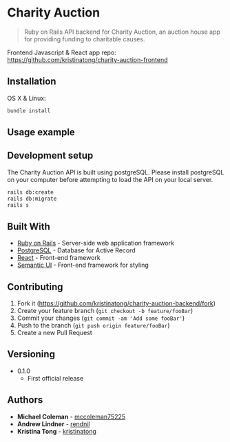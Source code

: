 # Charity Auction
> Ruby on Rails API backend for Charity Auction, an auction house app for providing funding to charitable causes.

Frontend Javascript & React app repo: https://github.com/kristinatong/charity-auction-frontend

## Installation

OS X & Linux:

```sh
bundle install
```

## Usage example



## Development setup

The Charity Auction API is built using postgreSQL. Please install postgreSQL on your computer before attempting to load the API on your local server. 

```sh
rails db:create
rails db:migrate
rails s
```

## Built With

* [Ruby on Rails](https://rubyonrails.org/) - Server-side web application framework
* [PostgreSQL](https://www.postgresql.org/) - Database for Active Record
* [React](https://reactjs.org/) - Front-end framework
* [Semantic UI](https://react.semantic-ui.com/) - Front-end framework for styling

## Contributing

1. Fork it (<https://github.com/kristinatong/charity-auction-backend/fork>)
2. Create your feature branch (`git checkout -b feature/fooBar`)
3. Commit your changes (`git commit -am 'Add some fooBar'`)
4. Push to the branch (`git push origin feature/fooBar`)
5. Create a new Pull Request

## Versioning

* 0.1.0
    * First official release

## Authors

* **Michael Coleman** - [mccoleman75225](https://github.com/mccoleman75225)
* **Andrew Lindner** - [rendnil](https://github.com/rendnil)
* **Kristina Tong** - [kristinatong](https://github.com/kristinatong)
